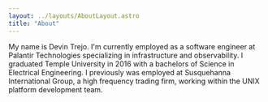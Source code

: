 ```yaml
---
layout: ../layouts/AboutLayout.astro
title: "About"
---
```


My name is Devin Trejo. I'm currently employed as a software engineer at
Palantir Technologies specializing in infrastructure and observability. I
graduated Temple University in 2016 with a bachelors of Science in Electrical
Engineering. I previously was employed at Susquehanna International Group, a
high frequency trading firm, working within the UNIX platform development team.
